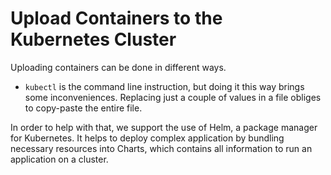 # Upload Containers to the Kubernetes Cluster

Uploading containers can be done in different ways. 

- `kubectl` is the command line instruction, but doing it this way brings some inconveniences. Replacing just a couple of values in a file obliges to copy-paste the entire file. 

In order to help with that, we support the use of Helm, a package manager for Kubernetes. It helps to deploy complex application by bundling necessary resources into Charts, which contains all information to run an application on a cluster. 